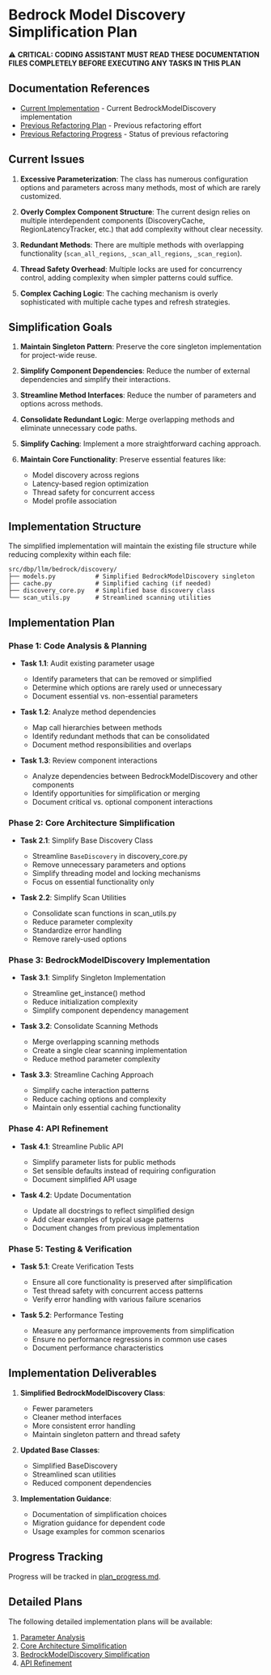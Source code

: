 # Bedrock Model Discovery Simplification Plan

⚠️ **CRITICAL: CODING ASSISTANT MUST READ THESE DOCUMENTATION FILES COMPLETELY BEFORE EXECUTING ANY TASKS IN THIS PLAN**

## Documentation References
- [Current Implementation](src/dbp/llm/bedrock/discovery/models.py) - Current BedrockModelDiscovery implementation
- [Previous Refactoring Plan](scratchpad/bedrock_discovery_refactoring/plan_overview.md) - Previous refactoring effort
- [Previous Refactoring Progress](scratchpad/bedrock_discovery_refactoring/plan_progress.md) - Status of previous refactoring

## Current Issues

1. **Excessive Parameterization**: The class has numerous configuration options and parameters across many methods, most of which are rarely customized.

2. **Overly Complex Component Structure**: The current design relies on multiple interdependent components (DiscoveryCache, RegionLatencyTracker, etc.) that add complexity without clear necessity.

3. **Redundant Methods**: There are multiple methods with overlapping functionality (`scan_all_regions`, `_scan_all_regions`, `_scan_region`).

4. **Thread Safety Overhead**: Multiple locks are used for concurrency control, adding complexity when simpler patterns could suffice.

5. **Complex Caching Logic**: The caching mechanism is overly sophisticated with multiple cache types and refresh strategies.

## Simplification Goals

1. **Maintain Singleton Pattern**: Preserve the core singleton implementation for project-wide reuse.

2. **Simplify Component Dependencies**: Reduce the number of external dependencies and simplify their interactions.

3. **Streamline Method Interfaces**: Reduce the number of parameters and options across methods.

4. **Consolidate Redundant Logic**: Merge overlapping methods and eliminate unnecessary code paths.

5. **Simplify Caching**: Implement a more straightforward caching approach.

6. **Maintain Core Functionality**: Preserve essential features like:
   - Model discovery across regions
   - Latency-based region optimization
   - Thread safety for concurrent access
   - Model profile association

## Implementation Structure

The simplified implementation will maintain the existing file structure while reducing complexity within each file:

```
src/dbp/llm/bedrock/discovery/
├── models.py           # Simplified BedrockModelDiscovery singleton
├── cache.py            # Simplified caching (if needed)
├── discovery_core.py   # Simplified base discovery class
└── scan_utils.py       # Streamlined scanning utilities
```

## Implementation Plan

### Phase 1: Code Analysis & Planning
- **Task 1.1**: Audit existing parameter usage
  - Identify parameters that can be removed or simplified
  - Determine which options are rarely used or unnecessary
  - Document essential vs. non-essential parameters

- **Task 1.2**: Analyze method dependencies
  - Map call hierarchies between methods
  - Identify redundant methods that can be consolidated
  - Document method responsibilities and overlaps

- **Task 1.3**: Review component interactions
  - Analyze dependencies between BedrockModelDiscovery and other components
  - Identify opportunities for simplification or merging
  - Document critical vs. optional component interactions

### Phase 2: Core Architecture Simplification

- **Task 2.1**: Simplify Base Discovery Class
  - Streamline `BaseDiscovery` in discovery_core.py
  - Remove unnecessary parameters and options
  - Simplify threading model and locking mechanisms
  - Focus on essential functionality only

- **Task 2.2**: Simplify Scan Utilities
  - Consolidate scan functions in scan_utils.py
  - Reduce parameter complexity 
  - Standardize error handling
  - Remove rarely-used options

### Phase 3: BedrockModelDiscovery Implementation

- **Task 3.1**: Simplify Singleton Implementation
  - Streamline get_instance() method
  - Reduce initialization complexity
  - Simplify component dependency management

- **Task 3.2**: Consolidate Scanning Methods
  - Merge overlapping scanning methods
  - Create a single clear scanning implementation
  - Reduce method parameter complexity

- **Task 3.3**: Streamline Caching Approach
  - Simplify cache interaction patterns
  - Reduce caching options and complexity
  - Maintain only essential caching functionality

### Phase 4: API Refinement

- **Task 4.1**: Streamline Public API
  - Simplify parameter lists for public methods
  - Set sensible defaults instead of requiring configuration
  - Document simplified API usage

- **Task 4.2**: Update Documentation
  - Update all docstrings to reflect simplified design
  - Add clear examples of typical usage patterns
  - Document changes from previous implementation

### Phase 5: Testing & Verification

- **Task 5.1**: Create Verification Tests
  - Ensure all core functionality is preserved after simplification
  - Test thread safety with concurrent access patterns
  - Verify error handling with various failure scenarios

- **Task 5.2**: Performance Testing
  - Measure any performance improvements from simplification
  - Ensure no performance regressions in common use cases
  - Document performance characteristics

## Implementation Deliverables

1. **Simplified BedrockModelDiscovery Class**:
   - Fewer parameters
   - Cleaner method interfaces
   - More consistent error handling
   - Maintain singleton pattern and thread safety

2. **Updated Base Classes**:
   - Simplified BaseDiscovery
   - Streamlined scan utilities
   - Reduced component dependencies

3. **Implementation Guidance**:
   - Documentation of simplification choices
   - Migration guidance for dependent code
   - Usage examples for common scenarios

## Progress Tracking

Progress will be tracked in [plan_progress.md](scratchpad/bedrock_discovery_simplification/plan_progress.md).

## Detailed Plans
The following detailed implementation plans will be available:

1. [Parameter Analysis](scratchpad/bedrock_discovery_simplification/plan_parameter_analysis.md)
2. [Core Architecture Simplification](scratchpad/bedrock_discovery_simplification/plan_core_architecture.md)
3. [BedrockModelDiscovery Simplification](scratchpad/bedrock_discovery_simplification/plan_model_discovery.md)
4. [API Refinement](scratchpad/bedrock_discovery_simplification/plan_api_refinement.md)
